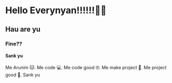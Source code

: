 # Hello Everynyan!!!!!!👋🏻
## Hau are yu
### Fine??
#### Sank yu

Me Arunim 🐱. Me code 💻. Me code good 🤓. Me make project 📁. Me project good 🥳. 
Sank yu

<!--
**Arunimchakraborty/Arunimchakraborty** is a ✨ _special_ ✨ repository because its `README.md` (this file) appears on your GitHub profile.

Here are some ideas to get you started:

- 🔭 I’m currently working on ...
- 🌱 I’m currently learning ...
- 👯 I’m looking to collaborate on ...
- 🤔 I’m looking for help with ...
- 💬 Ask me about ...
- 📫 How to reach me: ...
- 😄 Pronouns: ...
- ⚡ Fun fact: ...
-->
